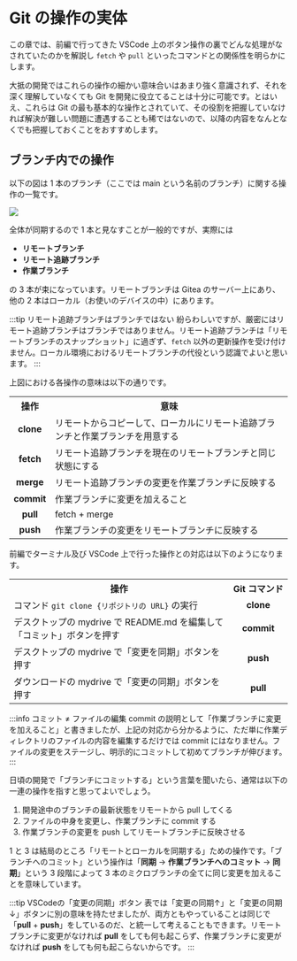 # Git の操作の実体

この章では、前編で行ってきた VSCode 上のボタン操作の裏でどんな処理がなされていたのかを解説し `fetch` や `pull` といったコマンドとの関係性を明らかにします。

大抵の開発ではこれらの操作の細かい意味合いはあまり強く意識されず、それを深く理解していなくても Git を開発に役立てることは十分に可能です。とはいえ、これらは Git の最も基本的な操作とされていて、その役割を把握していなければ解決が難しい問題に遭遇することも稀ではないので、以降の内容をなんとなくでも把握しておくことをおすすめします。

## ブランチ内での操作

以下の図は 1 本のブランチ（ここでは main という名前のブランチ）に関する操作の一覧です。

![](https://md.trap.jp/uploads/upload_20ec43238b38dfef06c692b80c4469fa.png)

全体が同期するので 1 本と見なすことが一般的ですが、実際には

- **リモートブランチ**
- **リモート追跡ブランチ**
- **作業ブランチ**

の 3 本が束になっています。リモートブランチは Gitea のサーバー上にあり、他の 2 本はローカル（お使いのデバイスの中）にあります。

:::tip リモート追跡ブランチはブランチではない
紛らわしいですが、厳密にはリモート追跡ブランチはブランチではありません。リモート追跡ブランチは「リモートブランチのスナップショット」に過ぎず、`fetch` 以外の更新操作を受け付けません。ローカル環境におけるリモートブランチの代役という認識でよいと思います。
:::

上図における各操作の意味は以下の通りです。

<table style="width: 100%; border-collapse: collapse;">
  <tr>
    <th style="width: auto; text-align: center">操作</th>
    <th style="width: 100%;">意味</th>
  </tr>
  <tr>
    <td style="text-align: center"><strong>clone</strong></td>
    <td>リモートからコピーして、ローカルにリモート追跡ブランチと作業ブランチを用意する</td>
  </tr>
    <tr>
    <td style="text-align: center"><strong>fetch</strong></td>
    <td>リモート追跡ブランチを現在のリモートブランチと同じ状態にする</td>
  </tr>
  <tr>
    <td style="text-align: center"><strong>merge</strong></td>
    <td>リモート追跡ブランチの変更を作業ブランチに反映する</td>
  </tr>
  <tr>
    <td style="text-align: center"><strong>commit</strong></td>
    <td>作業ブランチに変更を加えること</td>
  </tr>
  <tr>
    <td style="text-align: center"><strong>pull</strong></td>
    <td>fetch + merge</td>
  </tr>
  <tr>
    <td style="text-align: center"><strong>push</strong></td>
    <td>作業ブランチの変更をリモートブランチに反映する</td>
  </tr>
</table>

前編でターミナル及び VSCode 上で行った操作との対応は以下のようになります。

<table style="width: 100%; border-collapse: collapse;">
  <tr>
    <th style="width: 100%;">操作</th>
    <th style="width: auto; text-align: center; text-wrap: nowrap">Git コマンド</th>
  </tr>
  <tr>
    <td>コマンド <code>git clone {リポジトリの URL}</code> の実行</td>
    <td style="text-align: center"><strong>clone</strong></td>
  </tr>
  <tr>
    <td>デスクトップの mydrive で README.md を編集して「コミット」ボタンを押す</td>
    <td style="text-align: center"><strong>commit</strong></td>
  </tr>
  <tr>
    <td>デスクトップの mydrive で「変更を同期」ボタンを押す</td>
    <td style="text-align: center"><strong>push</strong></td>
  </tr>
  <tr>
    <td>ダウンロードの mydrive で「変更の同期」ボタンを押す</td>
    <td style="text-align: center"><strong>pull</strong></td>
  </tr>
</table>

:::info コミット ≠ ファイルの編集
commit の説明として「作業ブランチに変更を加えること」と書きましたが、上記の対応から分かるように、ただ単に作業ディレクトリのファイルの内容を編集するだけでは commit にはなりません。ファイルの変更をステージし、明示的にコミットして初めてブランチが伸びます。
:::

日頃の開発で「ブランチにコミットする」という言葉を聞いたら、通常は以下の一連の操作を指すと思ってよいでしょう。

1. 開発途中のブランチの最新状態をリモートから pull してくる
2. ファイルの中身を変更し、作業ブランチに commit する
3. 作業ブランチの変更を push してリモートブランチに反映させる

1 と 3 は結局のところ「リモートとローカルを同期する」ための操作です。「ブランチへのコミット」という操作は「**同期** → **作業ブランチへのコミット** → **同期**」という 3 段階によって 3 本のミクロブランチの全てに同じ変更を加えることを意味しています。

:::tip VSCodeの「変更の同期」ボタン
表では「変更の同期↑」と「変更の同期↓」ボタンに別の意味を持たせましたが、両方ともやっていることは同じで「**pull** + **push**」をしているのだ、と統一して考えることもできます。リモートブランチに変更がなければ **pull** をしても何も起こらず、作業ブランチに変更がなければ **push** をしても何も起こらないからです。
:::